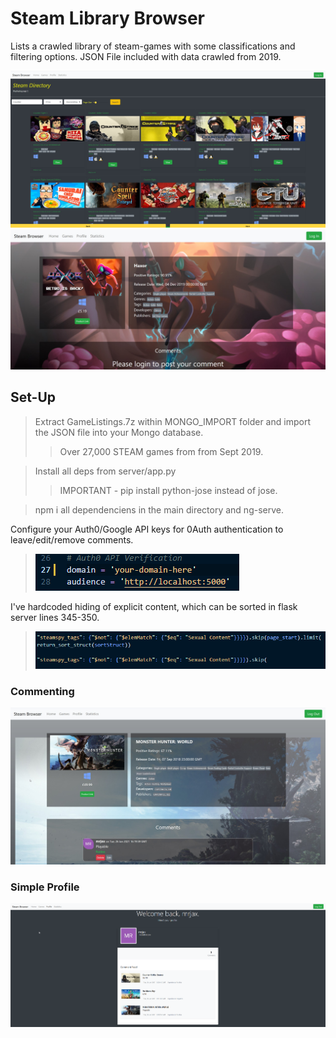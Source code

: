 # Steam Library Browser

Lists a crawled library of steam-games with some classifications and filtering options. JSON File included with data crawled from 2019.

<img src="screenshots/steamlib1.jpg" alt="Preview 1" width="800">
<img src="screenshots/steamlib2.jpg" alt="Preview 2" width="800">

## Set-Up

> Extract GameListings.7z within MONGO_IMPORT folder and import the JSON file into your Mongo database.
>
> > Over 27,000 STEAM games from from Sept 2019.

> Install all deps from server/app.py
>
> > IMPORTANT - pip install python-jose instead of jose.

> npm i all dependenciens in the main directory and ng-serve.

Configure your Auth0/Google API keys for 0Auth authentication to leave/edit/remove comments.

> <img src="screenshots/auth.png" alt="SXContent">

I've hardcoded hiding of explicit content, which can be sorted in flask server lines 345-350.

> <img src="screenshots/hardcoded.png" alt="SXContent">

### Commenting

<img src="screenshots/steamlib3.jpg" alt="Preview 3" width="800">

### Simple Profile

<img src="screenshots/steamlib4.png" alt="Preview 4" width="800">
